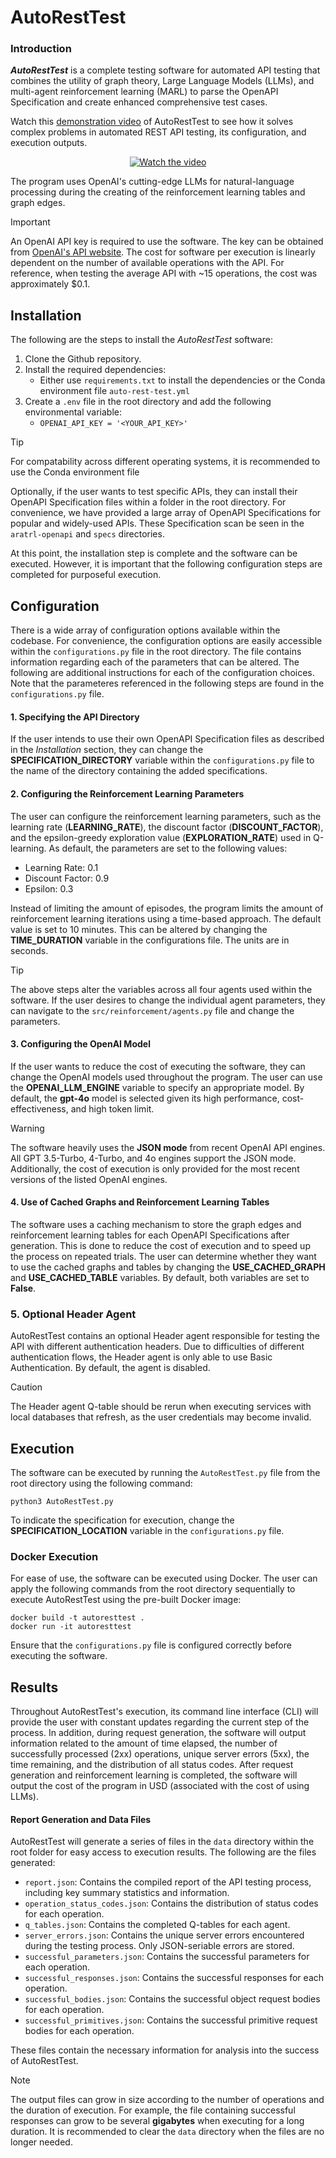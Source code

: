 # AutoRestTest

### Introduction
***AutoRestTest*** is a complete testing software for automated API testing that combines the utility of graph
theory, Large Language Models (LLMs), and multi-agent reinforcement learning (MARL) to parse the OpenAPI Specification
and create enhanced comprehensive test cases.

Watch this [demonstration video](https://www.youtube.com/watch?v=VVus2W8rap8) of AutoRestTest to see how it solves complex problems in automated REST API testing, its configuration, and execution outputs.

<p align="center">
  <a href="https://www.youtube.com/watch?v=VVus2W8rap8">
    <img src="https://img.youtube.com/vi/VVus2W8rap8/0.jpg" alt="Watch the video">
  </a>
</p>

The program uses OpenAI's cutting-edge LLMs for natural-language processing during the creating of the reinforcement 
learning tables and graph edges. 

> [!Important]
> An OpenAI API key is required to use the software. The key can be obtained 
> from [OpenAI's API website](https://openai.com/index/openai-api/). The cost for software per execution is linearly 
> dependent on the number of available operations with the API. For reference, when testing the average API with
> ~15 operations, the cost was approximately $0.1. 

## Installation

The following are the steps to install the *AutoRestTest* software:
1. Clone the Github repository.
2. Install the required dependencies:
   - Either use `requirements.txt` to install the dependencies or the Conda environment file `auto-rest-test.yml`
3. Create a `.env` file in the root directory and add the following environmental variable:
   - `OPENAI_API_KEY = '<YOUR_API_KEY>'` 

> [!TIP]
> For compatability across different operating systems, it is recommended to use the Conda environment file

Optionally, if the user wants to test specific APIs, they can install their OpenAPI Specification files within a folder
in the root directory. For convenience, we have provided a large array of OpenAPI Specifications for popular and 
widely-used APIs. These Specification scan be seen in the `aratrl-openapi` and `specs` directories.

At this point, the installation step is complete and the software can be executed. However, it is important that the
following configuration steps are completed for purposeful execution.

## Configuration

There is a wide array of configuration options available within the codebase. For convenience, the configuration options
are easily accessible within the `configurations.py` file in the root directory. The file contains information
regarding each of the parameters that can be altered. The following are additional instructions for each of the configuration choices.
Note that the parameteres referenced in the following steps are found in the `configurations.py` file.

#### 1. Specifying the API Directory

If the user intends to use their own OpenAPI Specification files as described in the *Installation* section, 
they can change the **SPECIFICATION_DIRECTORY** variable within the `configurations.py` file to the name of the directory containing the
added specifications.

#### 2. Configuring the Reinforcement Learning Parameters

The user can configure the reinforcement learning parameters, such as the learning rate (**LEARNING_RATE**), the discount factor (**DISCOUNT_FACTOR**), 
and the epsilon-greedy exploration value (**EXPLORATION_RATE**) used in Q-learning. As default, the parameters are set to the following values:
- Learning Rate: 0.1
- Discount Factor: 0.9
- Epsilon: 0.3

Instead of limiting the amount of episodes, the program limits the amount of reinforcement learning iterations using a 
time-based approach. The default value is set to 10 minutes. This can be altered by changing the **TIME_DURATION** variable in the configurations file. The units are in seconds.

> [!TIP]
> The above steps alter the variables across all four agents used within the software. If the user desires to change
> the individual agent parameters, they can navigate to the `src/reinforcement/agents.py` file and change the parameters.

#### 3. Configuring the OpenAI Model

If the user wants to reduce the cost of executing the software, they can change the OpenAI models used throughout 
the program. The user can use the **OPENAI_LLM_ENGINE** variable to specify an appropriate model. By default, the **gpt-4o**
model is selected given its high performance, cost-effectiveness, and high token limit.

> [!WARNING]
> The software heavily uses the **JSON mode** from recent OpenAI API engines. All GPT 3.5-Turbo, 4-Turbo, and 4o engines support the JSON mode. 
> Additionally, the cost of execution is only provided for the most recent versions of the listed OpenAI engines.

#### 4. Use of Cached Graphs and Reinforcement Learning Tables

The software uses a caching mechanism to store the graph edges and reinforcement learning tables for each OpenAPI 
Specifications after generation. This is done to reduce the cost of execution and to speed up the process on repeated
trials. The user can determine whether they want to use the cached graphs and tables by changing the **USE_CACHED_GRAPH**
and **USE_CACHED_TABLE** variables. By default, both variables are set to **False**.

### 5. Optional Header Agent

AutoRestTest contains an optional Header agent responsible for testing the API with different authentication headers. Due to difficulties 
of different authentication flows, the Header agent is only able to use Basic Authentication. By default, the agent is disabled.

> [!CAUTION]
> The Header agent Q-table should be rerun when executing services with local databases that refresh, as the user
> credentials may become invalid.

## Execution

The software can be executed by running the `AutoRestTest.py` file from the root directory using the following command:
```
python3 AutoRestTest.py
```
To indicate the specification for execution, change the **SPECIFICATION_LOCATION** variable in the `configurations.py` file.

### Docker Execution

For ease of use, the software can be executed using Docker. The user can apply the following commands from the 
root directory sequentially to execute AutoRestTest using the pre-built Docker image:

```
docker build -t autoresttest .
docker run -it autoresttest
```

Ensure that the `configurations.py` file is configured correctly before executing the software.

## Results

Throughout AutoRestTest's execution, its command line interface (CLI) will provide the user with constant updates regarding
the current step of the process. In addition, during request generation, the software will output information related to
the amount of time elapsed, the number of successfully processed (2xx) operations, unique server errors (5xx), the time remaining, 
and the distribution of all status codes. After request generation and reinforcement learning is completed, the software will output
the cost of the program in USD (associated with the cost of using LLMs). 

#### Report Generation and Data Files

AutoRestTest will generate a series of files in the `data` directory within the root folder for easy access to execution results. 
The following are the files generated:
- `report.json`: Contains the compiled report of the API testing process, including key summary statistics and information.
- `operation_status_codes.json`: Contains the distribution of status codes for each operation.
- `q_tables.json`: Contains the completed Q-tables for each agent.
- `server_errors.json`: Contains the unique server errors encountered during the testing process. Only JSON-seriable errors are stored.
- `successful_parameters.json`: Contains the successful parameters for each operation.
- `successful_responses.json`: Contains the successful responses for each operation.
- `successful_bodies.json`: Contains the successful object request bodies for each operation.
- `successful_primitives.json`: Contains the successful primitive request bodies for each operation.

These files contain the necessary information for analysis into the success of AutoRestTest. 

> [!NOTE]
> The output files can grow in size according to the number of operations and the duration of execution. 
> For example, the file containing successful responses can grow to be several **gigabytes** when executing for a long duration. 
> It is recommended to clear the `data` directory when the files are no longer needed.




